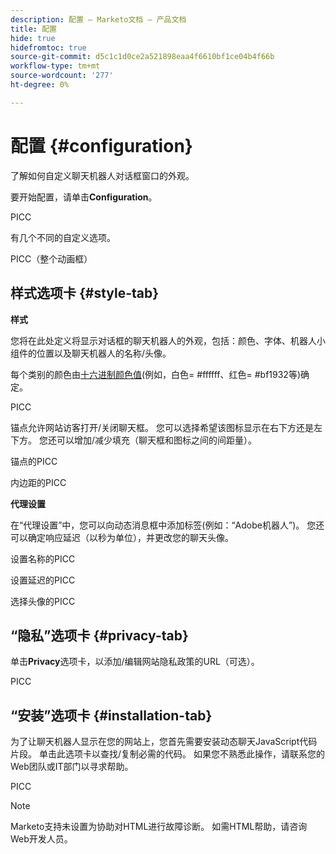 ```yaml
---
description: 配置 — Marketo文档 — 产品文档
title: 配置
hide: true
hidefromtoc: true
source-git-commit: d5c1c1d0ce2a521898eaa4f6610bf1ce04b4f66b
workflow-type: tm+mt
source-wordcount: '277'
ht-degree: 0%

---
```


# 配置 {#configuration}

了解如何自定义聊天机器人对话框窗口的外观。

要开始配置，请单击&#x200B;**Configuration**。

PICC

有几个不同的自定义选项。

PICC（整个动画框）

## 样式选项卡 {#style-tab}

**样式**

您将在此处定义将显示对话框的聊天机器人的外观，包括：颜色、字体、机器人小组件的位置以及聊天机器人的名称/头像。

每个类别的颜色由[十六进制颜色值](https://color.adobe.com/create/color-wheel)(例如，白色= #ffffff、红色= #bf1932等)确定。

PICC

锚点允许网站访客打开/关闭聊天框。 您可以选择希望该图标显示在右下方还是左下方。 您还可以增加/减少填充（聊天框和图标之间的间距量）。

锚点的PICC

内边距的PICC

**代理设置**

在“代理设置”中，您可以向动态消息框中添加标签(例如：“Adobe机器人”)。 您还可以确定响应延迟（以秒为单位），并更改您的聊天头像。

设置名称的PICC

设置延迟的PICC

选择头像的PICC

## “隐私”选项卡 {#privacy-tab}

单击&#x200B;**Privacy**&#x200B;选项卡，以添加/编辑网站隐私政策的URL（可选）。

PICC

## “安装”选项卡 {#installation-tab}

为了让聊天机器人显示在您的网站上，您首先需要安装动态聊天JavaScript代码片段。 单击此选项卡以查找/复制必需的代码。 如果您不熟悉此操作，请联系您的Web团队或IT部门以寻求帮助。

PICC

>[!NOTE]
>
>Marketo支持未设置为协助对HTML进行故障诊断。 如需HTML帮助，请咨询Web开发人员。
